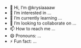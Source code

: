 - 👋 Hi, I’m @krysiaaaaw
- 👀 I’m interested in ...
- 🌱 I’m currently learning ...
- 💞️ I’m looking to collaborate on ...
- 📫 How to reach me ...
- 😄 Pronouns: ...
- ⚡ Fun fact: ...

<!---
krysiaaaaw/krysiaaaaw is a ✨ special ✨ repository because its `README.md` (this file) appears on your GitHub profile.
You can click the Preview link to take a look at your changes.
--->
